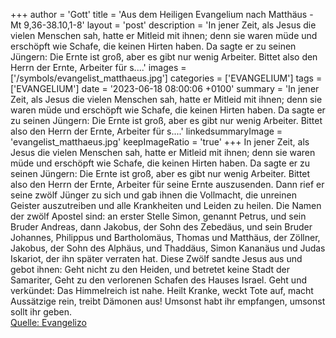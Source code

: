 +++
author = 'Gott'
title = 'Aus dem Heiligen Evangelium nach Matthäus - Mt 9,36-38.10,1-8'
layout = 'post'
description = 'In jener Zeit, als Jesus die vielen Menschen sah, hatte er Mitleid mit ihnen; denn sie waren müde und erschöpft wie Schafe, die keinen Hirten haben. Da sagte er zu seinen Jüngern: Die Ernte ist groß, aber es gibt nur wenig Arbeiter. Bittet also den Herrn der Ernte, Arbeiter für s....'
images = ['/symbols/evangelist_matthaeus.jpg']
categories = ['EVANGELIUM']
tags = ['EVANGELIUM']
date = '2023-06-18 08:00:06 +0100'
summary = 'In jener Zeit, als Jesus die vielen Menschen sah, hatte er Mitleid mit ihnen; denn sie waren müde und erschöpft wie Schafe, die keinen Hirten haben. Da sagte er zu seinen Jüngern: Die Ernte ist groß, aber es gibt nur wenig Arbeiter. Bittet also den Herrn der Ernte, Arbeiter für s....'
linkedsummaryImage = 'evangelist_matthaeus.jpg'
keepImageRatio = 'true'
+++
In jener Zeit, als Jesus die vielen Menschen sah, hatte er Mitleid mit ihnen; denn sie waren müde und erschöpft wie Schafe, die keinen Hirten haben.
Da sagte er zu seinen Jüngern: Die Ernte ist groß, aber es gibt nur wenig Arbeiter.
Bittet also den Herrn der Ernte, Arbeiter für seine Ernte auszusenden.<!--more-->
Dann rief er seine zwölf Jünger zu sich und gab ihnen die Vollmacht, die unreinen Geister auszutreiben und alle Krankheiten und Leiden zu heilen.
Die Namen der zwölf Apostel sind: an erster Stelle Simon, genannt Petrus, und sein Bruder Andreas, dann Jakobus, der Sohn des Zebedäus, und sein Bruder Johannes,
Philippus und Bartholomäus, Thomas und Matthäus, der Zöllner, Jakobus, der Sohn des Alphäus, und Thaddäus,
Simon Kananäus und Judas Iskariot, der ihn später verraten hat.
Diese Zwölf sandte Jesus aus und gebot ihnen: Geht nicht zu den Heiden, und betretet keine Stadt der Samariter,
Geht zu den verlorenen Schafen des Hauses Israel.
Geht und verkündet: Das Himmelreich ist nahe.
Heilt Kranke, weckt Tote auf, macht Aussätzige rein, treibt Dämonen aus! Umsonst habt ihr empfangen, umsonst sollt ihr geben.<br> [Quelle: Evangelizo](https://evangeliumtagfuertag.org/DE/gospel)